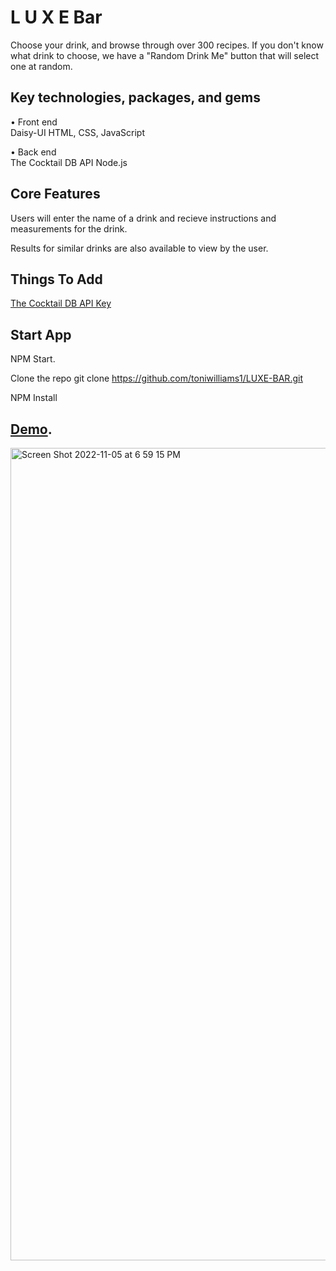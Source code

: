 # L U X E Bar 

Choose your drink, and browse through over 300 recipes.  If you don't know what drink to choose, we have a "Random Drink Me" button that will select one at random. 

## Key technologies, packages, and gems

• Front end <br>
Daisy-UI
HTML, CSS, JavaScript

• Back end <br>
 The Cocktail DB API
 Node.js

## Core Features
 Users will enter the name of a drink and recieve instructions and measurements for the drink.
 
 Results for similar drinks are also available to view by the user.
 
 ## Things To Add
 [The Cocktail DB API Key](https://www.thecocktaildb.com/)

## Start App
NPM Start.

Clone the repo git clone https://github.com/toniwilliams1/LUXE-BAR.git

NPM Install

## [Demo](https://luxebar.netlify.app/).

<img width="1300" alt="Screen Shot 2022-11-05 at 6 59 15 PM" src="https://user-images.githubusercontent.com/100317017/200144572-3ae0bdbd-ac54-4483-a0ce-d463ceb8958b.png">





